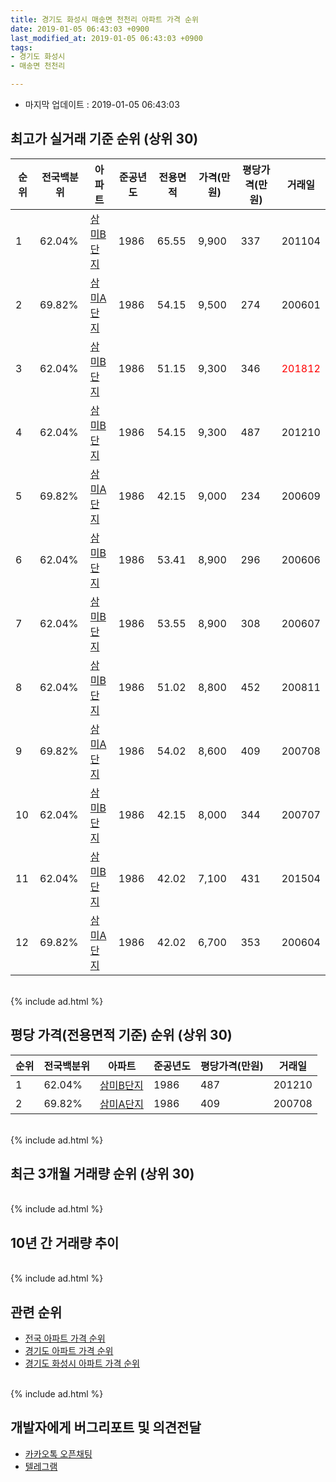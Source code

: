 ```yaml
---
title: 경기도 화성시 매송면 천천리 아파트 가격 순위
date: 2019-01-05 06:43:03 +0900
last_modified_at: 2019-01-05 06:43:03 +0900
tags:
- 경기도 화성시
- 매송면 천천리

---
```


* 마지막 업데이트 : 2019-01-05 06:43:03

## 최고가 실거래 기준 순위 (상위 30)


|순위|전국백분위|아파트|준공년도|전용면적|가격(만원)|평당가격(만원)|거래일|
|---|---|---|---|---|---|---|---|
|1|62.04%|[삼미B단지](https://search.naver.com/search.naver?query=%EA%B2%BD%EA%B8%B0%EB%8F%84+%ED%99%94%EC%84%B1%EC%8B%9C+%EB%A7%A4%EC%86%A1%EB%A9%B4+%EC%B2%9C%EC%B2%9C%EB%A6%AC+%EC%82%BC%EB%AF%B8B%EB%8B%A8%EC%A7%80)|1986|65.55|9,900|337|201104|
|2|69.82%|[삼미A단지](https://search.naver.com/search.naver?query=%EA%B2%BD%EA%B8%B0%EB%8F%84+%ED%99%94%EC%84%B1%EC%8B%9C+%EB%A7%A4%EC%86%A1%EB%A9%B4+%EC%B2%9C%EC%B2%9C%EB%A6%AC+%EC%82%BC%EB%AF%B8A%EB%8B%A8%EC%A7%80)|1986|54.15|9,500|274|200601|
|3|62.04%|[삼미B단지](https://search.naver.com/search.naver?query=%EA%B2%BD%EA%B8%B0%EB%8F%84+%ED%99%94%EC%84%B1%EC%8B%9C+%EB%A7%A4%EC%86%A1%EB%A9%B4+%EC%B2%9C%EC%B2%9C%EB%A6%AC+%EC%82%BC%EB%AF%B8B%EB%8B%A8%EC%A7%80)|1986|51.15|9,300|346|<span style="color:red">201812</span>|
|4|62.04%|[삼미B단지](https://search.naver.com/search.naver?query=%EA%B2%BD%EA%B8%B0%EB%8F%84+%ED%99%94%EC%84%B1%EC%8B%9C+%EB%A7%A4%EC%86%A1%EB%A9%B4+%EC%B2%9C%EC%B2%9C%EB%A6%AC+%EC%82%BC%EB%AF%B8B%EB%8B%A8%EC%A7%80)|1986|54.15|9,300|487|201210|
|5|69.82%|[삼미A단지](https://search.naver.com/search.naver?query=%EA%B2%BD%EA%B8%B0%EB%8F%84+%ED%99%94%EC%84%B1%EC%8B%9C+%EB%A7%A4%EC%86%A1%EB%A9%B4+%EC%B2%9C%EC%B2%9C%EB%A6%AC+%EC%82%BC%EB%AF%B8A%EB%8B%A8%EC%A7%80)|1986|42.15|9,000|234|200609|
|6|62.04%|[삼미B단지](https://search.naver.com/search.naver?query=%EA%B2%BD%EA%B8%B0%EB%8F%84+%ED%99%94%EC%84%B1%EC%8B%9C+%EB%A7%A4%EC%86%A1%EB%A9%B4+%EC%B2%9C%EC%B2%9C%EB%A6%AC+%EC%82%BC%EB%AF%B8B%EB%8B%A8%EC%A7%80)|1986|53.41|8,900|296|200606|
|7|62.04%|[삼미B단지](https://search.naver.com/search.naver?query=%EA%B2%BD%EA%B8%B0%EB%8F%84+%ED%99%94%EC%84%B1%EC%8B%9C+%EB%A7%A4%EC%86%A1%EB%A9%B4+%EC%B2%9C%EC%B2%9C%EB%A6%AC+%EC%82%BC%EB%AF%B8B%EB%8B%A8%EC%A7%80)|1986|53.55|8,900|308|200607|
|8|62.04%|[삼미B단지](https://search.naver.com/search.naver?query=%EA%B2%BD%EA%B8%B0%EB%8F%84+%ED%99%94%EC%84%B1%EC%8B%9C+%EB%A7%A4%EC%86%A1%EB%A9%B4+%EC%B2%9C%EC%B2%9C%EB%A6%AC+%EC%82%BC%EB%AF%B8B%EB%8B%A8%EC%A7%80)|1986|51.02|8,800|452|200811|
|9|69.82%|[삼미A단지](https://search.naver.com/search.naver?query=%EA%B2%BD%EA%B8%B0%EB%8F%84+%ED%99%94%EC%84%B1%EC%8B%9C+%EB%A7%A4%EC%86%A1%EB%A9%B4+%EC%B2%9C%EC%B2%9C%EB%A6%AC+%EC%82%BC%EB%AF%B8A%EB%8B%A8%EC%A7%80)|1986|54.02|8,600|409|200708|
|10|62.04%|[삼미B단지](https://search.naver.com/search.naver?query=%EA%B2%BD%EA%B8%B0%EB%8F%84+%ED%99%94%EC%84%B1%EC%8B%9C+%EB%A7%A4%EC%86%A1%EB%A9%B4+%EC%B2%9C%EC%B2%9C%EB%A6%AC+%EC%82%BC%EB%AF%B8B%EB%8B%A8%EC%A7%80)|1986|42.15|8,000|344|200707|
|11|62.04%|[삼미B단지](https://search.naver.com/search.naver?query=%EA%B2%BD%EA%B8%B0%EB%8F%84+%ED%99%94%EC%84%B1%EC%8B%9C+%EB%A7%A4%EC%86%A1%EB%A9%B4+%EC%B2%9C%EC%B2%9C%EB%A6%AC+%EC%82%BC%EB%AF%B8B%EB%8B%A8%EC%A7%80)|1986|42.02|7,100|431|201504|
|12|69.82%|[삼미A단지](https://search.naver.com/search.naver?query=%EA%B2%BD%EA%B8%B0%EB%8F%84+%ED%99%94%EC%84%B1%EC%8B%9C+%EB%A7%A4%EC%86%A1%EB%A9%B4+%EC%B2%9C%EC%B2%9C%EB%A6%AC+%EC%82%BC%EB%AF%B8A%EB%8B%A8%EC%A7%80)|1986|42.02|6,700|353|200604|


<br>
{% include ad.html %}
<br>

## 평당 가격(전용면적 기준) 순위 (상위 30)


|순위|전국백분위|아파트|준공년도|평당가격(만원)|거래일|
|---|---|---|---|---|---|
|1|62.04%|[삼미B단지](https://search.naver.com/search.naver?query=%EA%B2%BD%EA%B8%B0%EB%8F%84+%ED%99%94%EC%84%B1%EC%8B%9C+%EB%A7%A4%EC%86%A1%EB%A9%B4+%EC%B2%9C%EC%B2%9C%EB%A6%AC+%EC%82%BC%EB%AF%B8B%EB%8B%A8%EC%A7%80)|1986|487|201210|
|2|69.82%|[삼미A단지](https://search.naver.com/search.naver?query=%EA%B2%BD%EA%B8%B0%EB%8F%84+%ED%99%94%EC%84%B1%EC%8B%9C+%EB%A7%A4%EC%86%A1%EB%A9%B4+%EC%B2%9C%EC%B2%9C%EB%A6%AC+%EC%82%BC%EB%AF%B8A%EB%8B%A8%EC%A7%80)|1986|409|200708|


<br>
{% include ad.html %}
<br>

## 최근 3개월 거래량 순위 (상위 30)


<div style="width:100%;">
    <canvas id="deal_count_ranking" height="250"></canvas>
</div>


<script>
new Chart(document.getElementById("deal_count_ranking"), {
    type: 'horizontalBar',
    data: {
        labels: ['삼미A단지', '삼미B단지'],
        datasets: [{
            label: '실거래 수',
            data: [1, 1],
            borderColor: "rgba(255, 0, 128, 1)",
            backgroundColor: "rgba(255, 0, 128, 0.5)",
            fill: false,
        }]
    },
    options: {
        responsive: true,
        title: {
            display: true,
            text: '최근 3개월 거래량 순위'
        },
        tooltips: {
            mode: 'index',
            intersect: false,
            callbacks: {
                title: function(tooltipItems, data) {
                    return "실거래 수:";
                },
                label: function(tooltipItem, data) {
                    return data.labels[tooltipItem.index] + ": " + tooltipItem.xLabel;
                }
            }
        },
        hover: {
            mode: 'nearest',
            intersect: true
        },
        scales: {
            xAxes: [{
                display: true,
                scaleLabel: {
                    display: true,
                    labelString: '실거래 수'
                },
                ticks: {
                    suggestedMin: 0,
                }
            }],
            yAxes: [{
                display: true,
                ticks: {
                    autoSkip: false,
                    callback: function(value, index, values) {
                        if (value.length > 15)
                            return value.substr(0, 13) + "...";
                        else
                            return value;
                    }
                },
                scaleLabel: {
                    display: false,
                }
            }]
        }
    }
});

</script>


<br>
{% include ad.html %}
<br>

## 10년 간 거래량 추이


<div style="width:100%;">
    <canvas id="deal_progress" height="250"></canvas>
</div>

<script>
new Chart(document.getElementById("deal_progress"), {
    type: 'line',
    data: {
        labels: ['200901','200902','200903','200904','200905','200906','200907','200908','200909','200910','200911','200912','201001','201002','201003','201004','201005','201006','201007','201008','201009','201010','201011','201012','201101','201102','201103','201104','201105','201106','201107','201108','201109','201110','201111','201112','201201','201202','201203','201204','201205','201206','201207','201208','201209','201210','201211','201212','201301','201302','201303','201304','201305','201306','201307','201308','201309','201310','201311','201312','201401','201402','201403','201404','201405','201406','201407','201408','201409','201410','201411','201412','201501','201502','201503','201504','201505','201506','201507','201508','201509','201510','201511','201512','201601','201602','201603','201604','201605','201606','201607','201608','201609','201610','201611','201612','201701','201702','201703','201704','201705','201706','201707','201708','201709','201710','201711','201712','201801','201802','201803','201804','201805','201806','201807','201808','201809','201810','201811','201812','201901'],
        datasets: [{
            label: '실거래 수',
            pointRadius: 1,
            data: [4, 1, 3, 0, 0, 0, 1, 2, 0, 0, 0, 2, 0, 1, 1, 0, 0, 0, 1, 6, 0, 3, 2, 0, 2, 1, 0, 1, 2, 0, 6, 1, 2, 1, 1, 0, 0, 1, 3, 2, 0, 2, 0, 0, 0, 4, 1, 0, 0, 0, 0, 2, 2, 0, 1, 2, 0, 1, 0, 2, 0, 4, 1, 1, 2, 1, 3, 1, 0, 0, 2, 2, 0, 0, 3, 2, 0, 2, 2, 1, 2, 1, 1, 1, 0, 1, 1, 2, 1, 0, 1, 1, 1, 3, 2, 3, 1, 1, 2, 0, 1, 1, 1, 0, 0, 1, 1, 0, 1, 0, 1, 0, 1, 0, 1, 3, 1, 2, 1, 1, 0],
            borderColor: "rgba(255, 201, 14, 1)",
            backgroundColor: "rgba(255, 201, 14, 0.5)",
            fill: true,
        }]
    },
    options: {
        responsive: true,
        title: {
            display: true,
            text: '10년간 거래량 추이'
        },
        tooltips: {
            mode: 'index',
            intersect: false,
        },
        hover: {
            mode: 'nearest',
            intersect: true
        },
        scales: {
            xAxes: [{
                display: true,
                scaleLabel: {
                    display: true,
                    labelString: '년/월'
                }
            }],
            yAxes: [{
                display: true,
                ticks: {
                    suggestedMin: 0,
                },
                scaleLabel: {
                    display: true,
                    labelString: '실거래 수'
                }
            }]
        }
    }
});

</script>


<br>
{% include ad.html %}
<br>

## 관련 순위

- [전국 아파트 가격 순위](https://inasie.github.io/apt-ranking/전국)
- [경기도 아파트 가격 순위](https://inasie.github.io/apt-ranking/경기도)
- [경기도 화성시 아파트 가격 순위](https://inasie.github.io/apt-ranking/경기도-화성시)


<br>
{% include ad.html %}
<br>

## 개발자에게 버그리포트 및 의견전달

- [카카오톡 오픈채팅](https://open.kakao.com/o/gLJUAP4)
- [텔레그램](https://t.me/inasie)

